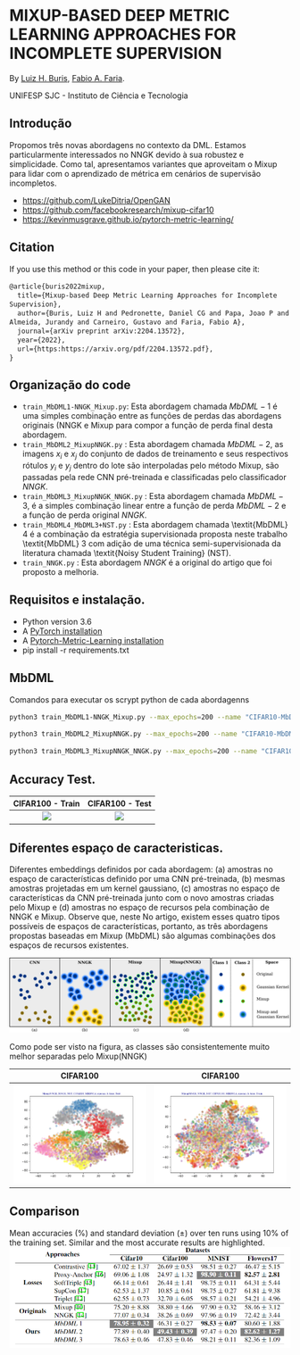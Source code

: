 # MIXUP-BASED DEEP METRIC LEARNING APPROACHES FOR INCOMPLETE SUPERVISION

By [Luiz H. Buris](http://), [Fabio A. Faria](https://).

UNIFESP SJC -  Instituto de Ciência e Tecnologia

## Introdução
Propomos três novas abordagens no contexto da DML. Estamos particularmente interessados no NNGK devido à sua robustez e simplicidade. Como tal, apresentamos variantes que aproveitam o Mixup para lidar com o aprendizado de métrica em cenários de supervisão incompletos.


- https://github.com/LukeDitria/OpenGAN
- https://github.com/facebookresearch/mixup-cifar10
- https://kevinmusgrave.github.io/pytorch-metric-learning/

## Citation

If you use this method or this code in your paper, then please cite it:

```
@article{buris2022mixup,
  title={Mixup-based Deep Metric Learning Approaches for Incomplete Supervision},
  author={Buris, Luiz H and Pedronette, Daniel CG and Papa, Joao P and Almeida, Jurandy and Carneiro, Gustavo and Faria, Fabio A},
  journal={arXiv preprint arXiv:2204.13572},
  year={2022},
  url={https:https://arxiv.org/pdf/2204.13572.pdf},
}
```

## Organização do code

- `train_MbDML1-NNGK_Mixup.py`: Esta abordagem chamada $MbDML-1$ é uma simples combinação entre as funções de perdas das abordagens originais (NNGK e Mixup para compor a função de perda final desta abordagem. 
- `train_MbDML2_MixupNNGK.py` :  Esta abordagem chamada $MbDML-2$, as imagens $x_i$ e $x_j$ do conjunto de dados de treinamento e seus respectivos rótulos $y_i$ e $y_j$ dentro do lote são interpoladas pelo método Mixup, são passadas pela rede CNN pré-treinada e classificadas pelo classificador $NNGK$.
- `train_MbDML3_MixupNNGK_NNGK.py` :  Esta abordagem chamada $MbDML-3$, é a simples combinação linear entre a função de perda $MbDML-2$ e a função de perda original $NNGK$.
- `train_MbDML4_MbDML3+NST.py` : Esta abordagem chamada \textit{MbDML} 4 é a combinação da estratégia supervisionada proposta neste trabalho \textit{MbDML} 3 com adição de uma técnica semi-supervisionada da literatura chamada \textit{Noisy Student Training} (NST). 
- `train_NNGK.py` : Esta abordagem $NNGK$ é a original do artigo que foi proposto a melhoria.


## Requisitos e instalação.
- Python version 3.6
- A [PyTorch installation](http://pytorch.org/)
- A [Pytorch-Metric-Learning installation](https://kevinmusgrave.github.io/pytorch-metric-learning/#installation)
- pip install -r requirements.txt


## MbDML
Comandos para executar os scrypt python de cada abordagenns

```sh
python3 train_MbDML1-NNGK_Mixup.py --max_epochs=200 --name "CIFAR10-MbDML1-NNGK_Mixup" --scale_mixup 2 --alpha 1 --beta 1 --data_dir datasets/CIFAR100K10/train --test datasets/CIFAR100K10/Test --save_dir results/neighbour=200 --num_classes 100 --tsne_graph False --im_ext png --gpu_id 0 --input_size 32

```

```sh
python3 train_MbDML2_MixupNNGK.py --max_epochs=200 --name "CIFAR10-MbDML2_MixupNNGK" --scale_mixup 2 --alpha 1 --alpha 0 --data_dir datasets/CIFAR100K10/train --test datasets/CIFAR100K10/Test --save_dir results/neighbour=200 --num_classes 100 --tsne_graph False --im_ext png --gpu_id 0 --input_size 32

```

```sh
python3 train_MbDML3_MixupNNGK_NNGK.py --max_epochs=200 --name "CIFAR10-MbDML3_MixupNNGK_NNGK" --scale_mixup 2 --alpha 1 --beta 1 --data_dir datasets/CIFAR100K10/train --test datasets/CIFAR100K10/Test --save_dir results/neighbour=200 --num_classes 100 --tsne_graph False --im_ext png --gpu_id 0 --input_size 32

```

## Accuracy Test.

CIFAR100 - Train    |  CIFAR100 - Test
:-------------------------:|:-------------------------:
![](https://github.com/henriqueburis/Weekly-Learning_DML-Mixup_GAN/blob/main/figure/CIFAR100%20-%20XL10%25%20ACC%20-%20accuracy.png) |  ![](https://github.com/henriqueburis/Weekly-Learning_DML-Mixup_GAN/blob/main/figure/CIFAR100%20-%20XL10%25%20ACC%20-%20test.png) 

## Diferentes espaço de caracteristicas.
Diferentes embeddings definidos por cada abordagem: (a) amostras no espaço de características definido por uma CNN pré-treinada, (b)
mesmas amostras projetadas em um kernel gaussiano, (c) amostras no espaço de características da CNN pré-treinada junto com o novo
amostras criadas pelo Mixup e (d) amostras no espaço de recursos pela combinação de NNGK e Mixup. Observe que, neste
No artigo, existem esses quatro tipos possíveis de espaços de características, portanto, as três abordagens propostas baseadas em Mixup (MbDML)
são algumas combinações dos espaços de recursos existentes.

![N|Solid](https://github.com/henriqueburis/ICIP2022/blob/main/fig/spaces_b.png?raw=true )

Como pode ser visto na figura, as classes são consistentemente muito melhor separadas pelo Mixup(NNGK)

CIFAR100   |   CIFAR100
:-------------------------:|:-------------------------:
![](https://github.com/henriqueburis/ICIP2022/blob/main/fig/cifar10_tsne.gif) |  ![](https://github.com/henriqueburis/ICIP2022/blob/main/fig/cifar100_tsne.gif) 

## Comparison
Mean accuracies (%) and standard deviation (±) over ten runs using 10% of the training set. Similar and the most accurate results are highlighted.
![N|Solid](https://github.com/henriqueburis/ICIP2022/blob/main/fig/Mean%20accuracies.PNG?raw=true)

